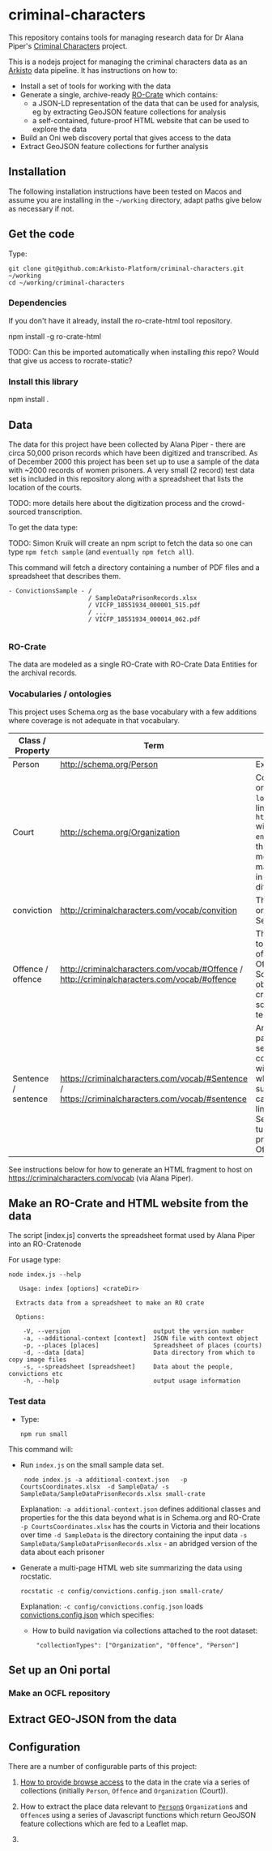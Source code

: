 # criminal-characters

This repository contains tools for managing research data for Dr Alana Piper's [Criminal Characters](http://criminalcharacters.com) project.

This is a nodejs project for managing the criminal characters data as an [Arkisto](https://arkisto-platform.github.io/) data pipeline. It has instructions on how to:

- Install a set of tools for working with the data 
- Generate a single, archive-ready [RO-Crate](https://arkisto-platform.github.io/standards/ro-crate/) which contains:
   -  a JSON-LD representation of the data that can be used for analysis, eg by extracting GeoJSON feature collections for analysis
   -  a self-contained, future-proof HTML website that can be used to explore the data
-  Build an Oni web discovery portal that gives access to the data
-  Extract GeoJSON feature collections for further analysis


## Installation

The following installation instructions have been tested on Macos and assume you are installing in the `~/working` directory, adapt paths give below as necessary if not.

## Get the code

Type:

```
git clone git@github.com:Arkisto-Platform/criminal-characters.git ~/working
cd ~/working/criminal-characters
```


### Dependencies 
If you don't have it already, install the ro-crate-html tool repository.

npm install -g ro-crate-html

TODO: Can this be imported automatically when installing _this_ repo? Would that give us access to rocrate-static?

### Install this library

npm install .


## Data

The data for this project have been collected by Alana Piper - there are circa 50,000 prison records which have been digitized and transcribed. As of December 2000 this project has been set up to use a sample of the data with ~2000 records of women prisoners. A very small (2 record) test data set is included in this repository along with a spreadsheet that lists the location of the courts.

TODO: more details here about the digitization process and the crowd-sourced transcription.

To get the data type:

TODO: Simon Kruik will create an npm script to fetch the data so one can type `npm fetch sample` (and `eventually npm fetch all`).

This command will fetch a directory containing a number of PDF files and a spreadsheet that describes them.

```
- ConvictionsSample - /
                      / SampleDataPrisonRecords.xlsx 
                      / VICFP_18551934_000001_515.pdf
                      / ...
                      / VICFP_18551934_000014_062.pdf


```


### RO-Crate

The data are modeled as a single RO-Crate with RO-Crate Data Entities for the archival records.


### Vocabularies / ontologies

This project uses Schema.org as the base vocabulary with a few additions where coverage is not adequate in that vocabulary.

| Class / Property| Term                     | Note  
|------|--------------------|-----------------------------------------|
| Person      | http://schema.org/Person | Exact match                     |
| Court       | http://schema.org/Organization |  Courts are modeled as organizations with a `location` property linking to a `http://schema.org/Place` with `startDate` and `endDate` properties for those courts that have moved, as the Institution may have been located in different places at different times. |
| conviction | http://criminalcharacters.com/vocab/convition | The conviction property on a Person links to a Sentence |
| Offence / offence | http://criminalcharacters.com/vocab/#Offence / http://criminalcharacters.com/vocab/#offence| There is no obvious way to model the intangible offence (property) and Offence (class) using Schema.org and no obvious candidate for a criminological ontology so we defined our own terms |
| Sentence / sentence |  https://criminalcharacters.com/vocab/#Sentence / https://criminalcharacters.com/vocab/#sentence | Another Class/Property pair to model the a court sentence - we considered doing this with schema.org Action which is could be a subclass of a Person can a sentence property linking to one or more Sentence items which in turn have an offence property linking to an Offence |

See instructions below for how to generate an HTML fragment to host on https://criminalcharacters.com/vocab (via Alana Piper).


## Make an RO-Crate and HTML website from the data

The script [index.js] converts the spreadsheet format used by Alana Piper into an RO-Cratenode

For usage type:
```
node index.js --help
```

```
   Usage: index [options] <crateDir>

  Extracts data from a spreadsheet to make an RO crate

  Options:

    -V, --version                       output the version number
    -a, --additional-context [context]  JSON file with context object
    -p, --places [places]               Spreadsheet of places (courts)
    -d, --data [data]                   Data directory from which to copy image files
    -s, --spreadsheet [spreadsheet]     Data about the people, convictions etc
    -h, --help                          output usage information

```
### Test data

- Type:
    ```
    npm run small
    ```

This command will:
-  Run `index.js` on the small sample data set.
   ``` 
    node index.js -a additional-context.json   -p CourtsCoordinates.xlsx  -d SampleData/ -s SampleData/SampleDataPrisonRecords.xlsx small-crate
   ```
   Explanation:
   `-a additional-context.json` defines additional classes and properties for the this data beyond what is in Schema.org and RO-Crate
   `-p CourtsCoordinates.xlsx` has the courts in Victoria and their locations over time
   `-d SampleData` is the directory containing the input data
   `-s SampleData/SampleDataPrisonRecords.xlsx` - an abridged version of the data about each prisoner

- Generate a multi-page HTML web site summarizing the data using rocstatic.
    ```
    rocstatic -c config/convictions.config.json small-crate/
    ```

    Explanation:
    `-c config/convictions.config.json` loads  [convictions.config.json](./convictions.config.json) which specifies:

    -  How to build navigation via collections attached to the root dataset:

       ``` "collectionTypes": ["Organization", "Offence", "Person"]```





## Set up an Oni portal


### Make an OCFL repository


## Extract GEO-JSON from the data


## Configuration

There are a number of configurable parts of this project:

1.  [How to provide browse access](./config/convictions.config.json) to the data in the crate via a series of collections (initially `Person`, `Offence` and `Organization` (Court)). 

2.  How to extract the place data relevant to [`Person`s]() `Organization`s and `Offence`s using a series of Javascript functions which return GeoJSON feature collections which are fed to a Leaflet map.

3. 

